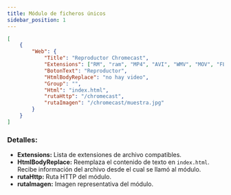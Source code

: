 ```yaml
---
title: Módulo de ficheros únicos
sidebar_position: 1
---
```


```json title="clepnid.json ejemplo:"
[
    {
        "Web": {
            "Title": "Reproductor Chromecast",
            "Extensions": ["RM", "ram", "MP4", "AVI", "WMV", "MOV", "FLV", "OGG", "WEBM", "MKV"],
            "BotonText": "Reproductor",
            "HtmlBodyReplace": "no hay video",
            "Group": "",
            "Html": "index.html",
            "rutaHttp": "/chromecast",
            "rutaImagen": "/chromecast/muestra.jpg"
        }
    }
]
```

### Detalles:  
- **Extensions:** Lista de extensiones de archivo compatibles.  
- **HtmlBodyReplace:** Reemplaza el contenido de texto en `index.html`. Recibe información del archivo desde el cual se llamó al módulo.  
- **rutaHttp:** Ruta HTTP del módulo.  
- **rutaImagen:** Imagen representativa del módulo.  
